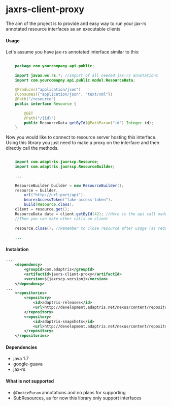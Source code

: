 jaxrs-client-proxy
======
The aim of the project is to provide and easy way to run your jax-rs annotated resource interfaces as an executable clients

#### Usage

Let's assume you have jax-rs annotated interface similar to this:
```java
	
	package com.yourcompany.api.public;
	
	import javax.ws.rs.*; //Import of all needed jax-rs annotations
	import com.yourcomapny.api.public.model.ResourceData;
	
	@Produces("application/json")
	@Consumes({"application/json", "text/xml"})
	@Path("/resource")
	public interface Resource {
	
		@GET
		@Path("/{id}")
		public ResourceData getById(@PathParam("id") Integer id);
	}
```

Now you would like to connect to resource server hosting this interface. Using this library you just need to make a proxy on the interface and then directly call the methods.

```java

	import com.adaptris.jaxrscp.Resource;
	import com.adaptris.jaxrscp.ResourceBuilder;
	
	...
	
	ResourceBuilder builder = new ResourceBuilder();
	resource = builder.
		url("http://url:port/api").
		bearerAccessToken("fake-access-token").
		build(Resource.class);
	client = resource.get();
	ResourceData data = client.getById(42); //Here is the api call made - GET http://url:port/api/resource/42
	//Then you can make other calls on client
	
	resource.close(); //Remember to close resource after usage (as required by jax-rs client specification)
		
	...

```

#### Instalation

```xml
...
	<dependency>
		<groupId>com.adaptris</groupId>
		<artifactId>jaxrs-client-proxy</artifactId>
		<version>${jaxrscp.version}</version>
	</dependency>
...
    <repositories>
        <repository>
            <id>adaptris-releases</id>
            <url>http://development.adaptris.net/nexus/content/repositories/releases</url>
        </repository>
        <repository>
            <id>adaptris-snapshots</id>
            <url>http://development.adaptris.net/nexus/content/repositories/snapshots</url>
        </repository>
	</repositories>
```

#### Dependencies
- java 1.7
- google-guava
- jax-rs

#### What is not supported
- `@CookieParam` annotations and no plans for supporting
- SubResources, as for now this library only support interfaces
